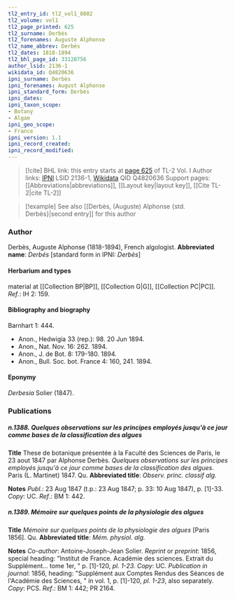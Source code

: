 ```yaml
---
tl2_entry_id: tl2_vol1_0802
tl2_volume: vol1
tl2_page_printed: 625
tl2_surname: Derbès
tl2_forenames: Auguste Alphonse
tl2_name_abbrev: Derbés
tl2_dates: 1818-1894
tl2_bhl_page_id: 33120756
author_lsid: 2136-1
wikidata_id: Q4820636
ipni_surname: Derbès
ipni_forenames: August Alphonse
ipni_standard_form: Derbès
ipni_dates:
ipni_taxon_scope:
- Botany
- Algae
ipni_geo_scope:
- France
ipni_version: 1.1
ipni_record_created:
ipni_record_modified:
---
```


> [!cite] BHL link: this entry starts at [page 625](https://www.biodiversitylibrary.org/page/33120756) of TL-2 Vol. I
> Author links: [IPNI](https://www.ipni.org/a/2136-1) LSID 2136-1, [Wikidata](https://www.wikidata.org/wiki/Q4820636) QID Q4820636
> Support pages: [[Abbreviations|abbreviations]], [[Layout key|layout key]], [[Cite TL-2|cite TL-2]]

> [!example] See also [[Derbès, (Auguste) Alphonse {std. Derbès}|second entry]] for this author

### Author

Derbès, Auguste Alphonse (1818-1894), French algologist. 
**Abbreviated name**: *Derbés* \[standard form in IPNI: *Derbès*\]

#### Herbarium and types

material at [[Collection BP|BP]], [[Collection G|G]], [[Collection PC|PC]].
*Ref*.: IH 2: 159.

#### Bibliography and biography

Barnhart 1: 444.
- Anon., Hedwigia 33 (rep.): 98. 20 Jun 1894.
- Anon., Nat. Nov. 16: 262. 1894.
- Anon., J. de Bot. 8: 179-180. 1894.
- Anon., Bull. Soc. bot. France 4: 160, 241. 1894.

#### Eponymy

*Derbesia* Solier (1847).

### Publications

##### n.1388. Quelques observations sur les principes employés jusqu'à ce jour comme bases de la classification des algues

**Title**
These de botanique présentée à la Faculté des Sciences de Paris, le 23 aout 1847 par Alphonse Derbès. *Quelques observations sur les principes employés jusqu'à ce jour comme bases de la classification des algues*. Paris (L. Martinet) 1847. Qu.
**Abbreviated title**: *Observ. princ. classif alg.*

**Notes**
*Publ*.: 23 Aug 1847 (t.p.: 23 Aug 1847; p. 33: 10 Aug 1847), p. \[1\]-33. *Copy*: UC.
*Ref*.: BM 1: 442.

##### n.1389. Mémoire sur quelques points de la physiologie des algues

**Title**
*Mémoire sur quelques points de la physiologie des algues* \[Paris 1856\]. Qu.
**Abbreviated title**: *Mém. physiol. alg.*

**Notes**
*Co-author*: Antoine-Joseph-Jean Solier.
*Reprint* or *preprint*: 1856, special heading: "Institut de France. Académie des sciences. Extrait du Supplément... tome 1er, " p. \[1\]-120, *pl. 1-23. Copy*: UC.
*Publication in journal*: 1856, heading: "Supplément aux Comptes Rendus des Séances de l'Académie des Sciences, " in vol. 1, p. \[1\]-120, *pl. 1-23*, also separately. *Copy*: PCS.
*Ref*.: BM 1: 442; PR 2164.

